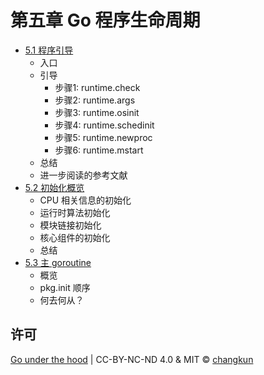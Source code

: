 # 第五章 Go 程序生命周期

- [5.1 程序引导](./boot.md)
    + 入口
    + 引导
      + 步骤1: runtime.check
      + 步骤2: runtime.args
      + 步骤3: runtime.osinit
      + 步骤4: runtime.schedinit
      + 步骤5: runtime.newproc
      + 步骤6: runtime.mstart
    + 总结
    + 进一步阅读的参考文献
- [5.2 初始化概览](./init.md)
    + CPU 相关信息的初始化
    + 运行时算法初始化
    + 模块链接初始化
    + 核心组件的初始化
    + 总结
- [5.3 主 goroutine](./main.md)
    + 概览
    + pkg.init 顺序
    + 何去何从？

## 许可

[Go under the hood](https://github.com/changkun/go-under-the-hood) | CC-BY-NC-ND 4.0 & MIT &copy; [changkun](https://changkun.de)
